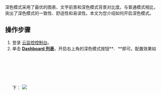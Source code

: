 
深色模式采用了最优的图表、文字前景和深色模式背景对比度。与普通模式相比，突出了深色模式的一致性、舒适性和易读性。本文为您介绍如何开启深色模式。

## 操作步骤

1. 登录 [云监控控制台](https://console.cloud.tencent.com/monitor)。
2. 单击 [**Dashboard 列表**](https://console.cloud.tencent.com/monitor/dashboard2/dashboards)，开启右上角的深色模式按钮**<img src="https://main.qcloudimg.com/raw/c74905b99da5a6d27ed2f668bf80ab87.png" width="3%">**即可。配置效果如下：
![](https://main.qcloudimg.com/raw/0327df435bc4a92c4de84cb50a004b7c.gif)


